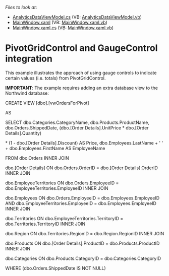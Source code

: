 <!-- default file list -->
*Files to look at*:

* [AnalyticsDataViewModel.cs](./CS/PivotGauges/AnalyticsDataViewModel.cs) (VB: [AnalyticsDataViewModel.vb](./VB/PivotGauges/AnalyticsDataViewModel.vb))
* [MainWindow.xaml](./CS/PivotGauges/MainWindow.xaml) (VB: [MainWindow.xaml.vb](./VB/PivotGauges/MainWindow.xaml.vb))
* [MainWindow.xaml.cs](./CS/PivotGauges/MainWindow.xaml.cs) (VB: [MainWindow.xaml.vb](./VB/PivotGauges/MainWindow.xaml.vb))
<!-- default file list end -->
# PivotGridControl and GaugeControl integration


<p>This example illustrates the approach of using gauge controls to indicate certain values (i.e. totals) from PivotGridControl.</p><p><strong>IMPORTANT</strong>: The example requires adding an extra database view to the Northwind database:</p><p>CREATE VIEW [dbo].[vwOrdersForPivot]</p><p>AS</p><p>SELECT     dbo.Categories.CategoryName, dbo.Products.ProductName, dbo.Orders.ShippedDate, (dbo.[Order Details].UnitPrice * dbo.[Order Details].Quantity) </p><p>                     * (1 - dbo.[Order Details].Discount) AS Price, dbo.Employees.LastName + ' ' + dbo.Employees.FirstName AS EmployeeName</p><p>FROM         dbo.Orders INNER JOIN</p><p>                     dbo.[Order Details] ON dbo.Orders.OrderID = dbo.[Order Details].OrderID INNER JOIN</p><p>                     dbo.EmployeeTerritories ON dbo.Orders.EmployeeID = dbo.EmployeeTerritories.EmployeeID INNER JOIN</p><p>                     dbo.Employees ON dbo.Orders.EmployeeID = dbo.Employees.EmployeeID AND dbo.EmployeeTerritories.EmployeeID = dbo.Employees.EmployeeID INNER JOIN</p><p>                     dbo.Territories ON dbo.EmployeeTerritories.TerritoryID = dbo.Territories.TerritoryID INNER JOIN</p><p>                     dbo.Region ON dbo.Territories.RegionID = dbo.Region.RegionID INNER JOIN</p><p>                     dbo.Products ON dbo.[Order Details].ProductID = dbo.Products.ProductID INNER JOIN</p><p>                     dbo.Categories ON dbo.Products.CategoryID = dbo.Categories.CategoryID</p><p>WHERE     (dbo.Orders.ShippedDate IS NOT NULL)<br />
</p>

<br/>


